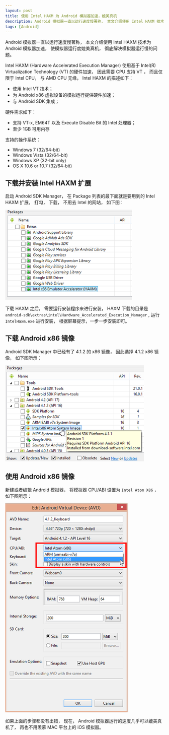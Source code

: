 ```yaml
---
layout: post
title: 使用 Intel HAXM 为 Android 模拟器加速，媲美真机
description: Android 模拟器一直以运行速度慢著称， 本文介绍使用 Intel HAXM 技术为 Android 模拟器加速， 使模拟器运行度媲美真机， 彻底解决模拟器运行慢的问题。
tags: [Android]
---
```


Android 模拟器一直以运行速度慢著称， 本文介绍使用 Intel HAXM 技术为 Android 模拟器加速， 使模拟器运行度媲美真机， 彻底解决模拟器运行慢的问题。

Intel HAXM (Hardware Accelerated Execution Manager) 使用基于 Intel(R) Virtualization Technology (VT) 的硬件加速， 因此需要 CPU 支持 VT ， 而且仅限于 Intel CPU， 与 AMD CPU 无缘， Intel HAXM 的描述如下：

-    使用 Intel VT 技术；
-    为 Android x86 虚拟设备的模拟运行提供硬件加速；
-    与 Android SDK 集成；

硬件需求如下：

-    支持 VT-x, EM64T 以及 Execute Disable Bit 的 Intel 处理器；
-    至少 1GB 可用内存

支持的操作系统：

-    Windows 7 (32/64-bit)
-    Windows Vista (32/64-bit)
-    Windows XP (32-bit only)
-    OS X 10.6 or 10.7 (32/64-bit)

## 下载并安装 Intel HAXM 扩展

启动 Android SDK Manager， 在 Package 列表的最下面就是要用到的 Intel HAXM 扩展， 打勾， 下载， 不用去 Intel 的网站， 如下图：

![下载并安装 Intel HAXM 扩展][image1]

下载 HAXM 之后， 需要运行安装程序来进行安装， HAXM 下载的目录是 `android-sdk\extras\intel\Hardware_Accelerated_Execution_Manager` , 运行 `IntelHaxm.exe` 进行安装， 根据屏幕提示，一步一步安装即可。

## 下载 Android x86 镜像

Android SDK Manager 中已经有了 4.1.2 的 x86 镜像， 因此选择 4.1.2 x86 镜像， 如下图所示：

![下载 Android x86 镜像][image2]

## 使用 Android x86 镜像

新建或者编辑 Android 模拟器， 将模拟器 CPU/ABI 设置为 `Intel Atom X86` ， 如下图所示：

![配置 Android 模拟器使用 x86 系统镜像][image3]

如果上面的步骤都没有出错， 现在， Android 模拟器运行的速度几乎可以媲美真机了， 再也不用羡慕 MAC 平台上的 iOS 模拟器。

[image1]: /assets/post-images/select-install-intel-x86-haxm-in-sdk-manager.png
[image2]: /assets/post-images/select-download-android-x86-sys-image.png
[image3]: /assets/post-images/config-android-emulator-to-use-x86-system-image.png

